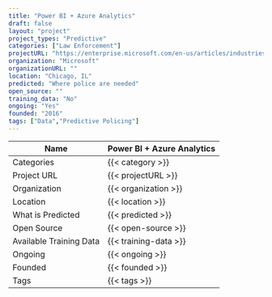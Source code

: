 ```yaml
---
title: "Power BI + Azure Analytics"
draft: false
layout: "project"
project_types: "Predictive"
categories: ["Law Enforcement"]
projectURL: "https://enterprise.microsoft.com/en-us/articles/industries/government/predictive-policing-the-future-of-law-enforcement/"
organization: "Microsoft"
organizationURL: ""
location: "Chicago, IL"
predicted: "Where police are needed"
open_source: ""
training_data: "No"
ongoing: "Yes"
founded: "2016"
tags: ["Data","Predictive Policing"]
---
```



Name                    |  Power BI + Azure Analytics    
------------------------|----
Categories              | {{< category >}} 
Project URL             | {{< projectURL >}} 
Organization            | {{< organization >}} 
Location                | {{< location >}} 
What is Predicted       | {{< predicted >}} 
Open Source             | {{< open-source >}} 
Available Training Data | {{< training-data >}}
Ongoing                 | {{< ongoing >}} 
Founded                 | {{< founded >}} 
Tags                    | {{< tags >}} 
